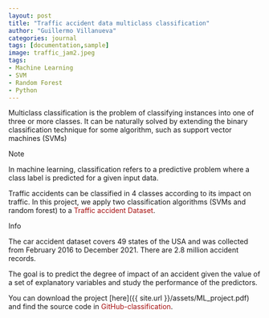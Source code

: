 ```yaml
---
layout: post
title: "Traffic accident data multiclass classification"
author: "Guillermo Villanueva"
categories: journal
tags: [documentation,sample]
image: traffic_jam2.jpeg
tags:
- Machine Learning
- SVM
- Random Forest
- Python
---
```


Multiclass classification is the problem of classifying instances into one of three or more classes. It can be naturally solved by extending the binary classification technique for some algorithm, such as support vector machines (SVMs)


<div class="highlight-note"><i class="fa fa-info-circle" aria-hidden="true"></i><span>Note</span></div>
<div class="highlights-note"> 
<p>In machine learning, classification refers to a predictive problem where a class label is predicted for a given input data.</p>
</div>

Traffic accidents can be classified in 4 classes according to its impact on traffic. In this project, we apply two classification algorithms (SVMs and random forest) to a <a href="https://www.kaggle.com/datasets/sobhanmoosavi/us-accidents" style="color: rgb(165, 15, 15);text-decoration:none; :hover { color: black;};">Traffic accident Dataset</a>.

<div class="highlight-add"><i class="fa fa-plus" aria-hidden="true"></i><span>Info</span></div>
<div class="highlights-add"> 
<p>The car accident dataset covers 49 states of the USA and was collected from February 2016 to December 2021. There are 2.8 million accident records.</p>
</div>

The goal is to predict the degree of impact of an accident given the value of a set of explanatory variables and study the performance of the predictors.

You can download the project [here]({{ site.url }}/assets/ML_project.pdf) and find the source code in <a href="https://github.com/guillermovillanuevabenito/ML_class" style="color: rgb(165, 15, 15);text-decoration:none; :hover { color: black;};">GitHub-classification</a>. 


<script src="https://giscus.app/client.js"
        data-repo="guillermovillanuevabenito/guillermovillanuevabenito.github.io"
        data-repo-id="R_kgDOH4qYSg"
        data-category="General"
        data-category-id="DIC_kwDOH4qYSs4CSOxo"
        data-mapping="pathname"
        data-strict="0"
        data-reactions-enabled="1"
        data-emit-metadata="0"
        data-input-position="bottom"
        data-theme="light"
        data-lang="en"
        crossorigin="anonymous"
        async>
</script>
